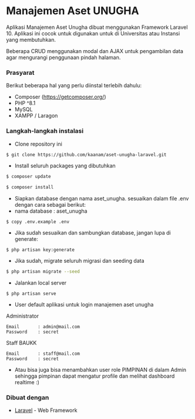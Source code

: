 # Manajemen Aset UNUGHA

Aplikasi Manajemen Aset Unugha dibuat menggunakan Framework Laravel 10. Aplikasi ini cocok untuk digunakan untuk di Universitas atau Instansi yang membutuhkan.

Beberapa CRUD menggunakan modal dan AJAX untuk pengambilan data agar mengurangi penggunaan pindah halaman.

### Prasyarat

Berikut beberapa hal yang perlu diinstal terlebih dahulu:

-   Composer (https://getcomposer.org/)
-   PHP ^8.1
-   MySQL
-   XAMPP / Laragon

### Langkah-langkah instalasi

-   Clone repository ini

```bash
$ git clone https://github.com/kaanam/aset-unugha-laravel.git
```

-   Install seluruh packages yang dibutuhkan

```bash
$ composer update

$ composer install
```

-   Siapkan database dengan nama aset_unugha. sesuaikan dalam file .env dengan cara sebagai berikut:
-   nama database : aset_unugha
```
$ copy .env.example .env
```
- Jika sudah sesuaikan dan sambungkan database, jangan lupa di generate:
```
$ php artisan key:generate
```

-   Jika sudah, migrate seluruh migrasi dan seeding data

```bash
$ php artisan migrate --seed
```

-   Jalankan local server

```
$ php artisan serve
```

-   User default aplikasi untuk login manajemen aset unugha

Administrator

```
Email       : admin@mail.com
Password    : secret
```

Staff BAUKK

```
Email       : staff@mail.com
Password    : secret
```
-  Atau bisa juga bisa menambahkan user role PIMPINAN di dalam Admin sehingga pimpinan dapat mengatur profile dan melihat dashboard realtime :)

### Dibuat dengan

-   [Laravel](https://laravel.com) - Web Framework
